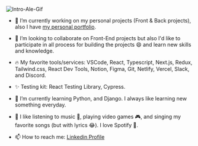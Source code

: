 ![Intro-Ale-Gif](https://github.com/alxmcr/alxmcr/blob/master/assets/IntroAlejandro.gif?raw=true)

- 🚀 I’m currently working on my personal projects (Front & Back projects), also I have [my personal portfolio](https://fe-porfolio-ale.netlify.app/).
- 💪 I’m looking to collaborate on Front-End projects but also I'd like to participate in all process for building the projects 😄 and learn new skills and knowledge.
- 🔥 My favorite tools/services: VSCode, React, Typescript, Next.js, Redux, Tailwind.css, React Dev Tools, Notion, Figma, Git, Netlify, Vercel, Slack, and Discord.
- ✨ Testing kit: React Testing Library, Cypress.
- 🌱 I’m currently learning Python, and Django. I always like learning new something everyday.
- 🤩 I like listening to music 🎵, playing video games 🎮, and singing my favorite songs (but with lyrics 😂). I love Spotify 💚.

- 📫 How to reach me: [Linkedin Profile](https://www.linkedin.com/in/alejandromcocarojas/)



<!--
**alxmcr/alxmcr** is a ✨ _special_ ✨ repository because its `README.md` (this file) appears on your GitHub profile.

Here are some ideas to get you started:

- 🔭 I’m currently working on ...
- 🌱 I’m currently learning ...
- 👯 I’m looking to collaborate on ...
- 🤔 I’m looking for help with ...
- 💬 Ask me about ...
- 📫 How to reach me: ...
- 😄 Pronouns: ...
- ⚡ Fun fact: ...
-->
